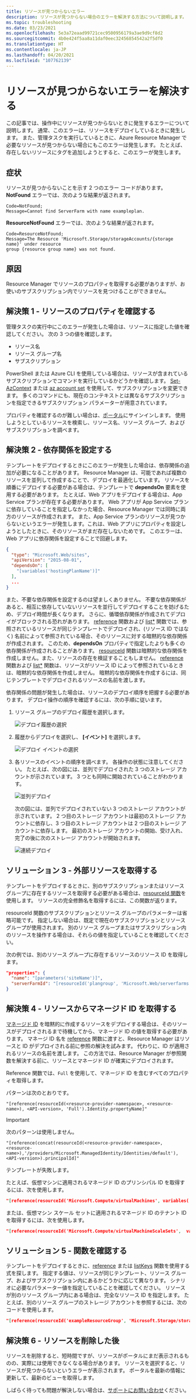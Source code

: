 ```yaml
---
title: リソースが見つからないエラー
description: リソースが見つからない場合のエラーを解決する方法について説明します。 このエラーは、Azure Resource Manager テンプレートをデプロイするとき、または管理アクションを実行するときに発生する可能性があります。
ms.topic: troubleshooting
ms.date: 03/23/2021
ms.openlocfilehash: 5e3a72eaad99721cec9500956179a3ae9d9cf8d2
ms.sourcegitcommit: 4b0e424f5aa8a11daf0eec32456854542a2f5df0
ms.translationtype: HT
ms.contentlocale: ja-JP
ms.lasthandoff: 04/20/2021
ms.locfileid: "107762139"
---
```

# <a name="resolve-resource-not-found-errors"></a>リソースが見つからないエラーを解決する

この記事では、操作中にリソースが見つからないときに発生するエラーについて説明します。 通常、このエラーは、リソースをデプロイしているときに発生します。 また、管理タスクを実行しているときに、Azure Resource Manager で必要なリソースが見つからない場合にもこのエラーは発生します。 たとえば、存在しないリソースにタグを追加しようとすると、このエラーが発生します。

## <a name="symptom"></a>症状

リソースが見つからないことを示す 2 つのエラー コードがあります。 **NotFound** エラーでは、次のような結果が返されます。

```
Code=NotFound;
Message=Cannot find ServerFarm with name exampleplan.
```

**ResourceNotFound** エラーでは、次のような結果が返されます。

```
Code=ResourceNotFound;
Message=The Resource 'Microsoft.Storage/storageAccounts/{storage name}' under resource
group {resource group name} was not found.
```

## <a name="cause"></a>原因

Resource Manager でリソースのプロパティを取得する必要がありますが、お使いのサブスクリプション内でリソースを見つけることができません。

## <a name="solution-1---check-resource-properties"></a>解決策 1 - リソースのプロパティを確認する

管理タスクの実行中にこのエラーが発生した場合は、リソースに指定した値を確認してください。 次の 3 つの値を確認します。

* リソース名
* リソース グループ名
* サブスクリプション

PowerShell または Azure CLI を使用している場合は、リソースが含まれているサブスクリプションでコマンドを実行しているかどうかを確認します。 [Set-AzContext](/powershell/module/Az.Accounts/Set-AzContext) または [az account set](/cli/azure/account#az_account_set) を使用して、サブスクリプションを変更できます。 多くのコマンドにも、現在のコンテキストとは異なるサブスクリプションを指定できるサブスクリプション パラメーターが用意されています。

プロパティを確認するのが難しい場合は、[ポータル](https://portal.azure.com)にサインインします。 使用しようとしているリソースを検索し、リソース名、リソース グループ、およびサブスクリプションを調べます。

## <a name="solution-2---set-dependencies"></a>解決策 2 - 依存関係を設定する

テンプレートをデプロイするときにこのエラーが発生した場合は、依存関係の追加が必要になることがあります。 Resource Manager は、可能であれば複数のリソースを並列して作成することで、デプロイを最適化しています。 リソースを順番にデプロイする必要がある場合は、テンプレートで **dependsOn** 要素を使用する必要があります。 たとえば、Web アプリをデプロイする場合は、App Service プランが存在する必要があります。 Web アプリが App Service プランに依存していることを指定しなかった場合、Resource Manager では同時に両方のリソースが作成されます。 また、App Service プランのリソースが見つからないというエラーが発生します。これは、Web アプリにプロパティを設定しようとしたときに、そのリソースがまだ存在しないためです。 このエラーは、Web アプリに依存関係を設定することで回避します。

```json
{
  "type": "Microsoft.Web/sites",
  "apiVersion": "2015-08-01",
  "dependsOn": [
    "[variables('hostingPlanName')]"
  ],
  ...
}
```

また、不要な依存関係を設定するのは望ましくありません。 不要な依存関係があると、相互に依存していないリソースを並行してデプロイすることを妨げるため、デプロイ時間が長くなります。 さらに、循環依存関係が作成されてデプロイがブロックされる恐れがあります。 [reference](template-functions-resource.md#reference) 関数および [list*](template-functions-resource.md#list) 関数では、参照されているリソースが同じテンプレートでデプロイされ、(リソース ID ではなく) 名前によって参照されている場合、そのリソースに対する暗黙的な依存関係が作成されます。 このため、**dependsOn** プロパティで指定したよりも多くの依存関係が作成されることがあります。 [resourceId](template-functions-resource.md#resourceid) 関数は暗黙的な依存関係を作成しません。また、リソースの存在を検証することもしません。 [reference](template-functions-resource.md#reference) 関数および [list*](template-functions-resource.md#list) 関数は、リソースがリソース ID によって参照されているときは、暗黙的な依存関係を作成しません。 暗黙的な依存関係を作成するには、同じテンプレートでデプロイされるリソースの名前を渡します。

依存関係の問題が発生した場合は、リソースのデプロイ順序を把握する必要があります。 デプロイ操作の順序を確認するには、次の手順に従います。

1. リソース グループのデプロイ履歴を選択します。

   ![デプロイ履歴の選択](./media/error-not-found/select-deployment.png)

2. 履歴からデプロイを選択し、 **[イベント]** を選択します。

   ![デプロイ イベントの選択](./media/error-not-found/select-deployment-events.png)

3. 各リソースのイベントの順序を調べます。 各操作の状態に注意してください。 たとえば、次の図には、並列でデプロイされた 3 つのストレージ アカウントが示されています。 3 つとも同時に開始されていることがわかります。

   ![並列デプロイ](./media/error-not-found/deployment-events-parallel.png)

   次の図には、並列でデプロイされていない 3 つのストレージ アカウントが示されています。 2 つ目のストレージ アカウントは最初のストレージ アカウントに依存し、3 つ目のストレージ アカウントは 2 つ目のストレージ アカウントに依存します。 最初のストレージ アカウントの開始、受け入れ、完了の後に次のストレージ アカウントが開始されます。

   ![連続デプロイ](./media/error-not-found/deployment-events-sequence.png)

## <a name="solution-3---get-external-resource"></a>ソリューション 3 - 外部リソースを取得する

テンプレートをデプロイするときに、別のサブスクリプションまたはリソース グループに存在するリソースを取得する必要がある場合は、[resourceId 関数](template-functions-resource.md#resourceid)を使用します。 リソースの完全修飾名を取得するには、この関数が返ります。

resourceId 関数のサブスクリプションとリソース グループのパラメーターは省略可能です。 指定しない場合は、既定で現在のサブスクリプションとリソース グループが使用されます。 別のリソース グループまたはサブスクリプション内のリソースを操作する場合は、それらの値を指定していることを確認してください。

次の例では、別のリソース グループに存在するリソースのリソース ID を取得します。

```json
"properties": {
  "name": "[parameters('siteName')]",
  "serverFarmId": "[resourceId('plangroup', 'Microsoft.Web/serverfarms', parameters('hostingPlanName'))]"
}
```

## <a name="solution-4---get-managed-identity-from-resource"></a>解決策 4 - リソースからマネージド ID を取得する

[マネージド ID](../../active-directory/managed-identities-azure-resources/overview.md) を暗黙的に作成するリソースをデプロイする場合は、そのリソースがデプロイされるまで待機してから、マネージド ID の値を取得する必要があります。 マネージ ID 名を [reference](template-functions-resource.md#reference) 関数に渡すと、Resource Manager はリソースと ID がデプロイされる前に参照の解決を試みます。 代わりに、ID が適用されるリソースの名前を渡します。 この方法では、Resource Manager が参照関数を解決する前に、リソースとマネージド ID が確実にデプロイされます。

Reference 関数では、`Full` を使用して、マネージド ID を含むすべてのプロパティを取得します。

パターンは次のとおりです。

`"[reference(resourceId(<resource-provider-namespace>, <resource-name>), <API-version>, 'Full').Identity.propertyName]"`

> [!IMPORTANT]
> 次のパターンは使用しません。
>
> `"[reference(concat(resourceId(<resource-provider-namespace>, <resource-name>),'/providers/Microsoft.ManagedIdentity/Identities/default'),<API-version>).principalId]"`
>
> テンプレートが失敗します。

たとえば、仮想マシンに適用されるマネージド ID のプリンシパル ID を取得するには、次を使用します。

```json
"[reference(resourceId('Microsoft.Compute/virtualMachines', variables('vmName')),'2019-12-01', 'Full').identity.principalId]",
```

または、仮想マシン スケール セットに適用されるマネージド ID のテナント ID を取得するには、次を使用します。

```json
"[reference(resourceId('Microsoft.Compute/virtualMachineScaleSets',  variables('vmNodeType0Name')), 2019-12-01, 'Full').Identity.tenantId]"
```

## <a name="solution-5---check-functions"></a>ソリューション 5 - 関数を確認する

テンプレートをデプロイするときに、[reference](template-functions-resource.md#reference) または [listKeys](template-functions-resource.md#listkeys) 関数を使用する式を探します。 指定する値は、リソースが同じテンプレート、リソース グループ、およびサブスクリプション内にあるかどうかに応じて異なります。 シナリオに必要なパラメーター値を指定していることを確認してください。 リソースが別のリソース グループ内にある場合は、完全なリソース ID を指定します。 たとえば、別のリソース グループのストレージ アカウントを参照するには、次のコードを使用します。

```json
"[reference(resourceId('exampleResourceGroup', 'Microsoft.Storage/storageAccounts', 'myStorage'), '2017-06-01')]"
```

## <a name="solution-6---after-deleting-resource"></a>解決策 6 - リソースを削除した後

リソースを削除すると、短時間ですが、リソースがポータルにまだ表示されるものの、実際には使用できなくなる場合があります。 リソースを選択すると、リソースが見つからないというエラーが表示されます。 ポータルを最新の情報に更新して、最新のビューを取得します。

しばらく待っても問題が解決しない場合は、[サポートにお問い合わせ](https://azure.microsoft.com/support/options/)ください。
